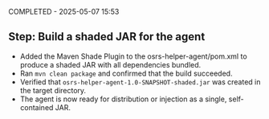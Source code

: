 COMPLETED - 2025-05-07 15:53

## Step: Build a shaded JAR for the agent

-   Added the Maven Shade Plugin to the osrs-helper-agent/pom.xml to produce a shaded JAR with all dependencies bundled.
-   Ran `mvn clean package` and confirmed that the build succeeded.
-   Verified that `osrs-helper-agent-1.0-SNAPSHOT-shaded.jar` was created in the target directory.
-   The agent is now ready for distribution or injection as a single, self-contained JAR.
